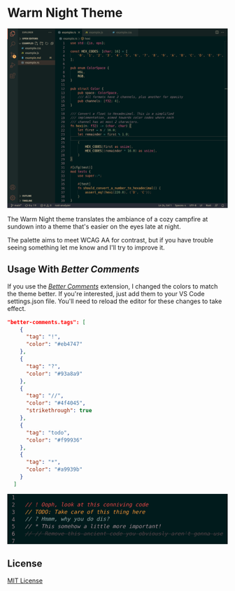 # Warm Night Theme

![Warm Night Screenshot](https://raw.githubusercontent.com/slanden/warm-night-theme/main/screenshot.png)

The Warm Night theme translates the ambiance of a cozy campfire at sundown into a theme that's easier on the eyes late at night.

The palette aims to meet WCAG AA for contrast, but if you have trouble seeing something let me know and I'll try to improve it.

## Usage With *Better Comments*
If you use the [*Better Comments*](https://marketplace.visualstudio.com/items?itemName=aaron-bond.better-comments) extension, I changed the colors to match the theme better. If you're interested, just add them to your VS Code settings.json file. You'll need to reload the editor for these changes to take effect.

```json
"better-comments.tags": [
    {
      "tag": "!",
      "color": "#eb4747"
    },
    {
      "tag": "?",
      "color": "#93a8a9"
    },
    {
      "tag": "//",
      "color": "#4f4045",
      "strikethrough": true
    },
    {
      "tag": "todo",
      "color": "#f99936"
    },
    {
      "tag": "*",
      "color": "#a9939b"
    }
  ]
```

![Better Comments Screenshot](https://raw.githubusercontent.com/slanden/warm-night-theme/main/better-comments-screenshot.png)

## License
[MIT License](./LICENSE)
